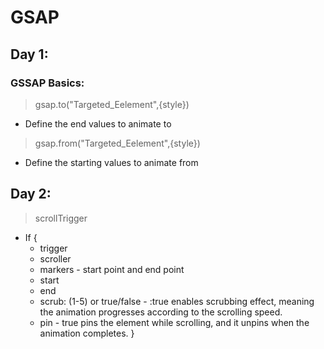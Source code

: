 # GSAP
## Day 1:
### GSSAP Basics:
> gsap.to("Targeted_Eelement",{style}) 
- Define the end values to animate to
> gsap.from("Targeted_Eelement",{style})
- Define the starting values to animate from

## Day 2:
> scrollTrigger
- If {
    - trigger
    - scroller
    - markers - start point and end point
    - start
    - end
    - scrub: (1-5) or true/false - :true enables scrubbing effect, meaning the animation progresses according to the scrolling speed.
    - pin - true pins the element while scrolling, and it unpins when the animation completes.
}